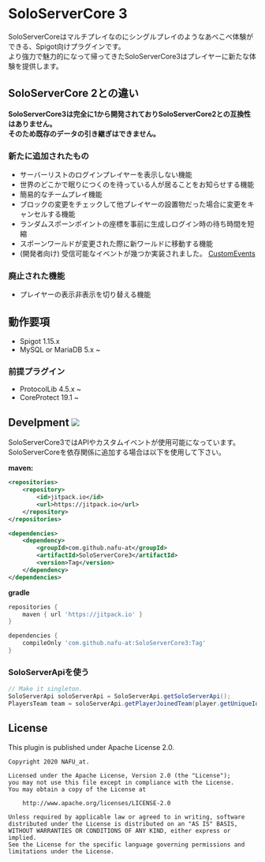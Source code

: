 # SoloServerCore 3
SoloServerCoreはマルチプレイなのにシングルプレイのようなあべこべ体験ができる、Spigot向けプラグインです。  
より強力で魅力的になって帰ってきたSoloServerCore3はプレイヤーに新たな体験を提供します。

## SoloServerCore 2との違い
**SoloServerCore3は完全に1から開発されておりSoloServerCore2との互換性はありません。  
そのため既存のデータの引き継ぎはできません。**

### 新たに追加されたもの
- サーバーリストのログインプレイヤーを表示しない機能
- 世界のどこかで眠りにつくのを待っている人が居ることをお知らせする機能
- 簡易的なチームプレイ機能
- ブロックの変更をチェックして他プレイヤーの設置物だった場合に変更をキャンセルする機能
- ランダムスポーンポイントの座標を事前に生成しログイン時の待ち時間を短縮
- スポーンワールドが変更された際に新ワールドに移動する機能
- (開発者向け) 受信可能なイベントが幾つか実装されました。 [CustomEvents](./CustomEvent.md)

### 廃止された機能
- プレイヤーの表示非表示を切り替える機能

## 動作要項
- Spigot 1.15.x
- MySQL or MariaDB 5.x ~

### 前提プラグイン
- ProtocolLib 4.5.x ~
- CoreProtect 19.1 ~

## Develpment [![](https://jitpack.io/v/nafu-at/SoloServerCore3.svg)](https://jitpack.io/#nafu-at/SoloServerCore3)

SoloServerCore3ではAPIやカスタムイベントが使用可能になっています。  
SoloServerCoreを依存関係に追加する場合は以下を使用して下さい。

**maven:**
```xml
<repositories>
    <repository>
        <id>jitpack.io</id>
        <url>https://jitpack.io</url>
    </repository>
</repositories>

<dependencies>
    <dependency>
	    <groupId>com.github.nafu-at</groupId>
	    <artifactId>SoloServerCore3</artifactId>
	    <version>Tag</version>
	</dependency>
</dependencies>
```

**gradle**
```gradle
repositories {
    maven { url 'https://jitpack.io' }
}

dependencies {
    compileOnly 'com.github.nafu-at:SoloServerCore3:Tag'
}
```

### SoloServerApiを使う
```java
// Make it singleton.
SoloServerApi soloServerApi = SoloServerApi.getSoloServerApi();
PlayersTeam team = soloServerApi.getPlayerJoinedTeam(player.getUniqueId());
```

## License
This plugin is published under Apache License 2.0.
```
Copyright 2020 NAFU_at.

Licensed under the Apache License, Version 2.0 (the "License");
you may not use this file except in compliance with the License.
You may obtain a copy of the License at

    http://www.apache.org/licenses/LICENSE-2.0

Unless required by applicable law or agreed to in writing, software
distributed under the License is distributed on an "AS IS" BASIS,
WITHOUT WARRANTIES OR CONDITIONS OF ANY KIND, either express or implied.
See the License for the specific language governing permissions and
limitations under the License.
```
